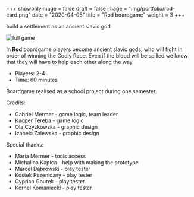 +++
showonlyimage = false
draft = false
image = "img/portfolio/rod-card.png"
date = "2020-04-05"
title = "Rod boardgame"
weight = 3
+++

build a settlement as an ancient slavic god
<!--more-->

![full game](/img/portfolio/rod-full.jpg/)


In **Rod** boardgame players become ancient slavic gods, who will fight in order of winning the Godly Race. Even if the blood will be spilled we know that they will have to help each other along the way.

* Players: 2-4
* Time: 60 minutes

Boardgame realised as a school project during one semester. 

Credits:
* Gabriel Mermer - game logic, team leader
* Kacper Tereba - game logic
* Ola Czyżkowska - graphic design
* Izabela Zalewska - graphic design

Special thanks:
* Maria Mermer - tools access
* Michalina Kapica - help with making the prototype
* Marcel Dąbrowski - play tester
* Kostek Pszeniczny - play tester
* Cyprian Gburek - play tester
* Kornel Komaniecki - play tester
